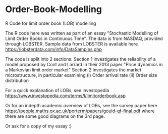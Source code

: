# Order-Book-Modelling
R Code for limit order book (LOB) modelling

The R code here was written as part of an essay "Stochastic Modelling of Limit Order Books in Continuous Time".
The data is from NASDAQ, provided through LOBSTER.
Sample data from LOBSTER is available here https://lobsterdata.com/info/DataSamples.php

The code is split into 2 sections:
Section 1 investigates the reliability of a model proposed by Cont and Larrard in their 2013 paper "Price dynamics in a Markovian limit order market"
Section 2 investigates the market microstructure, in particular examining
  (i)  Order arrival rate
  (ii) Order size distribution


For a quick explanation of LOBs, see investopedia
https://www.investopedia.com/terms/l/limitorderbook.asp

Or for an indepth academic overview of LOBs, see the survey paper here 
https://people.maths.ox.ac.uk/porterm/papers/gould-qf-final.pdf
where there are some good diagrams on the 3rd page.

Or ask for a copy of my essay :)
